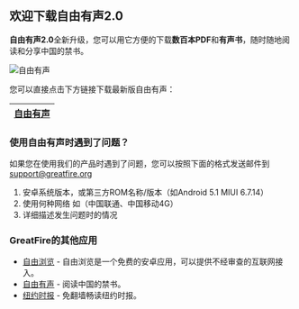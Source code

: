 ## 欢迎下载自由有声2.0

**自由有声2.0**全新升级，您可以用它方便的下载**数百本PDF**和**有声书**，随时随地阅读和分享中国的禁书。

![自由有声](https://github.com/gfsupport/wiki/raw/master/t2.png)

您可以直接点击下方链接下载最新版自由有声：

| [自由有声](https://github.com/greatfire/z/raw/master/FreeBooks.apk) |
| --- |

### 使用自由有声时遇到了问题？

如果您在使用我们的产品时遇到了问题，您可以按照下面的格式发送邮件到<support@greatfire.org>

1. 安卓系统版本，或第三方ROM名称/版本（如Android 5.1 MIUI 6.7.14）
2. 使用何种网络 如（中国联通、中国移动4G）
3. 详细描述发生问题时的情况

### GreatFire的其他应用
* [自由浏览](https://github.com/greatfire/wiki/blob/master/FB.md) - 自由浏览是一个免费的安卓应用，可以提供不经审查的互联网接入。
* [自由有声](https://github.com/greatfire/wiki/blob/master/FBS.md) - 阅读中国的禁书。
* [纽约时报](https://github.com/greatfire/wiki/blob/master/NYT.md) - 免翻墙畅读纽约时报。
